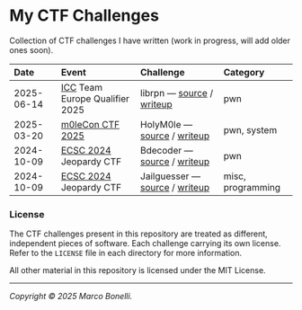 # My CTF Challenges

Collection of CTF challenges I have written (work in progress, will add older
ones soon).

| Date       | Event                                    | Challenge                                                                                        | Category          |
|:-----------|:-----------------------------------------|:-------------------------------------------------------------------------------------------------|:------------------|
| 2025-06-14 | [ICC][icc] Team Europe Qualifier 2025    | librpn — [source](./challenges/librpn) / [writeup](./challenges/librpn/README.md)                | pwn               |
| 2025-03-20 | [m0leCon CTF 2025][ctftime-m0lecon-2025] | HolyM0le — [source](./challenges/holym0le) / [writeup](./challenges/holym0le/README.md)          | pwn, system       |
| 2024-10-09 | [ECSC 2024][ecsc-2024] Jeopardy CTF      | Bdecoder — [source](./challenges/bdecoder) / [writeup](./challenges/bdecoder/README.md)          | pwn               |
| 2024-10-09 | [ECSC 2024][ecsc-2024] Jeopardy CTF      | Jailguesser — [source](./challenges/jailguesser) / [writeup](./challenges/jailguesser/README.md) | misc, programming |


### License

The CTF challenges present in this repository are treated as different,
independent pieces of software. Each challenge carrying its own license. Refer
to the `LICENSE` file in each directory for more information.

All other material in this repository is licensed under the MIT License.

---

*Copyright &copy; 2025 Marco Bonelli.*


[ctftime-m0lecon-2025]: https://ctftime.org/event/2725
[ecsc-2024]: https://ecsc2024.it/
[icc]: https://icc.ecsc.eu/
